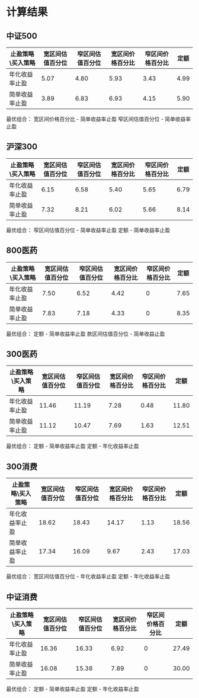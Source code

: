 # 计算结果

## 中证500

|止盈策略\买入策略  | 宽区间估值百分位| 窄区间估值百分位| 宽区间价格百分比| 窄区间价格百分比| 定额|
|                 -|               -|               -|               -|               -|    -|
|年化收益率止盈     |  5.07          | 4.80           | 5.93           |3.43            |4.99 |
|简单收益率止盈     |  3.89          | 6.83           | 6.93           |4.15            |5.90 |

最优组合： 
宽区间价格百分比 - 简单收益率止盈
窄区间估值百分位 - 简单收益率止盈

## 沪深300

|止盈策略\买入策略  | 宽区间估值百分位| 窄区间估值百分位| 宽区间价格百分比| 窄区间价格百分比| 定额|
|                 -|               -|               -|               -|               -|    -|
|年化收益率止盈     |  6.15          | 6.58           | 5.40           |5.65            |6.79 |
|简单收益率止盈     |  7.32          | 8.21           | 6.02           |5.66            |8.14 |

最优组合： 
窄区间估值百分位 - 简单收益率止盈
定额 - 简单收益率止盈

## 800医药

|止盈策略\买入策略  | 宽区间估值百分位| 窄区间估值百分位| 宽区间价格百分比| 窄区间价格百分比| 定额|
|                 -|               -|               -|               -|               -|    -|
|年化收益率止盈     |  7.50          | 6.52           | 4.42           |0            |7.65 |
|简单收益率止盈     |  7.83          | 7.18           | 4.33           |0           |8.35 |

最优组合： 
定额 - 简单收益率止盈
款区间估值百分位 - 简单收益止盈

## 300医药

|止盈策略\买入策略  | 宽区间估值百分位| 窄区间估值百分位| 宽区间价格百分比| 窄区间价格百分比| 定额|
|                 -|               -|               -|               -|               -|    -|
|年化收益率止盈     |  11.46          | 11.19           | 7.28           |0.48            |11.80 |
|简单收益率止盈     |  11.12         | 10.47            | 7.69           |1.63            |12.51 |

最优组合： 
定额 - 简单收益率止盈
定额 - 年化收益率止盈

## 300消费

|止盈策略\买入策略  | 宽区间估值百分位| 窄区间估值百分位| 宽区间价格百分比| 窄区间价格百分比| 定额|
|                 -|               -|               -|               -|               -|    -|
|年化收益率止盈     |  18.62          | 18.43           | 14.17           |1.13           |18.56 |
|简单收益率止盈     |  17.34         | 16.09           | 9.67         |2.43        |17.03 |

最优组合： 
宽区间估值百分位 - 年化收益率止盈
定额 - 年化收益率止盈

## 中证消费

|止盈策略\买入策略  | 宽区间估值百分位| 窄区间估值百分位| 宽区间价格百分比| 窄区间价格百分比| 定额|
|                 -|               -|               -|               -|               -|    -|
|年化收益率止盈     |  16.36          | 16.33           | 6.92           |0            |27.49 |
|简单收益率止盈     |  16.08         | 15.38           | 7.89           |0            |30.00 |

最优组合： 
定额 - 简单收益率止盈
定额 - 年化收益率止盈


